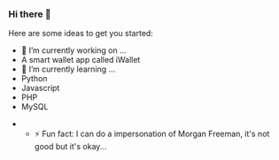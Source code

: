 ### Hi there 👋

<!--
**jlcxavier/jlcxavier** is a ✨ _special_ ✨ repository because its `README.md` (this file) appears on your GitHub profile.-->

Here are some ideas to get you started:

- 🔭 I’m currently working on ...
- A smart wallet app called iWallet
- 🌱 I’m currently learning ...
- Python
- Javascript
- PHP
- MySQL
<!--
- - 👯 I’m looking to collaborate on ...
 - 🤔 I’m looking for help with ...
- 💬 Ask me about ...
- 📫 How to reach me: ...
- 😄 Pronouns: ...
- -->
- - ⚡ Fun fact: I can do a impersonation of Morgan Freeman, it's not good but it's okay...
 
